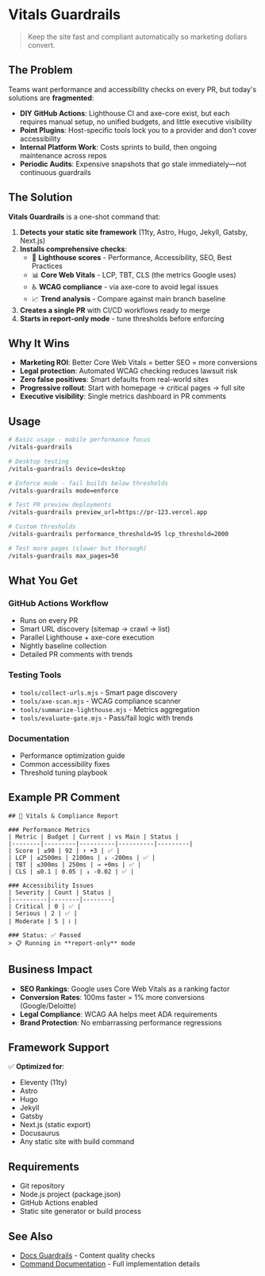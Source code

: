 # Vitals Guardrails

> Keep the site fast and compliant automatically so marketing dollars convert.

## The Problem

Teams want performance and accessibility checks on every PR, but today's solutions are **fragmented**:

- **DIY GitHub Actions**: Lighthouse CI and axe-core exist, but each requires manual setup, no unified budgets, and little executive visibility
- **Point Plugins**: Host-specific tools lock you to a provider and don't cover accessibility
- **Internal Platform Work**: Costs sprints to build, then ongoing maintenance across repos
- **Periodic Audits**: Expensive snapshots that go stale immediately—not continuous guardrails

## The Solution

**Vitals Guardrails** is a one-shot command that:

1. **Detects your static site framework** (11ty, Astro, Hugo, Jekyll, Gatsby, Next.js)
2. **Installs comprehensive checks**:
   - 🚦 **Lighthouse scores** - Performance, Accessibility, SEO, Best Practices
   - 📊 **Core Web Vitals** - LCP, TBT, CLS (the metrics Google uses)
   - ♿ **WCAG compliance** - via axe-core to avoid legal issues
   - 📈 **Trend analysis** - Compare against main branch baseline
3. **Creates a single PR** with CI/CD workflows ready to merge
4. **Starts in report-only mode** - tune thresholds before enforcing

## Why It Wins

- **Marketing ROI**: Better Core Web Vitals = better SEO = more conversions
- **Legal protection**: Automated WCAG checking reduces lawsuit risk
- **Zero false positives**: Smart defaults from real-world sites
- **Progressive rollout**: Start with homepage → critical pages → full site
- **Executive visibility**: Single metrics dashboard in PR comments

## Usage

```bash
# Basic usage - mobile performance focus
/vitals-guardrails

# Desktop testing
/vitals-guardrails device=desktop

# Enforce mode - fail builds below thresholds
/vitals-guardrails mode=enforce

# Test PR preview deployments
/vitals-guardrails preview_url=https://pr-123.vercel.app

# Custom thresholds
/vitals-guardrails performance_threshold=95 lcp_threshold=2000

# Test more pages (slower but thorough)
/vitals-guardrails max_pages=50
```

## What You Get

### GitHub Actions Workflow
- Runs on every PR
- Smart URL discovery (sitemap → crawl → list)
- Parallel Lighthouse + axe-core execution
- Nightly baseline collection
- Detailed PR comments with trends

### Testing Tools
- `tools/collect-urls.mjs` - Smart page discovery
- `tools/axe-scan.mjs` - WCAG compliance scanner
- `tools/summarize-lighthouse.mjs` - Metrics aggregation
- `tools/evaluate-gate.mjs` - Pass/fail logic with trends

### Documentation
- Performance optimization guide
- Common accessibility fixes
- Threshold tuning playbook

## Example PR Comment

```
## 🚦 Vitals & Compliance Report

### Performance Metrics
| Metric | Budget | Current | vs Main | Status |
|--------|---------|----------|----------|---------|
| Score | ≥90 | 92 | ↑ +3 | ✅ |
| LCP | ≤2500ms | 2100ms | ↓ -200ms | ✅ |
| TBT | ≤300ms | 250ms | → +0ms | ✅ |
| CLS | ≤0.1 | 0.05 | ↓ -0.02 | ✅ |

### Accessibility Issues
| Severity | Count | Status |
|----------|--------|--------|
| Critical | 0 | ✅ |
| Serious | 2 | ✅ |
| Moderate | 5 | ℹ️ |

### Status: ✅ Passed
> 📋 Running in **report-only** mode
```

## Business Impact

- **SEO Rankings**: Google uses Core Web Vitals as a ranking factor
- **Conversion Rates**: 100ms faster = 1% more conversions (Google/Deloitte)
- **Legal Compliance**: WCAG AA helps meet ADA requirements
- **Brand Protection**: No embarrassing performance regressions

## Framework Support

✅ **Optimized for**:
- Eleventy (11ty)
- Astro
- Hugo
- Jekyll
- Gatsby
- Next.js (static export)
- Docusaurus
- Any static site with build command

## Requirements

- Git repository
- Node.js project (package.json)
- GitHub Actions enabled
- Static site generator or build process

## See Also

- [Docs Guardrails](../docs-guardrails) - Content quality checks
- [Command Documentation](command.md) - Full implementation details